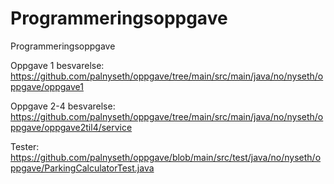 # Programmeringsoppgave
 Programmeringsoppgave 

Oppgave 1 besvarelse:
https://github.com/palnyseth/oppgave/tree/main/src/main/java/no/nyseth/oppgave/oppgave1

Oppgave 2-4 besvarelse:
https://github.com/palnyseth/oppgave/tree/main/src/main/java/no/nyseth/oppgave/oppgave2til4/service



Tester:
https://github.com/palnyseth/oppgave/blob/main/src/test/java/no/nyseth/oppgave/ParkingCalculatorTest.java

